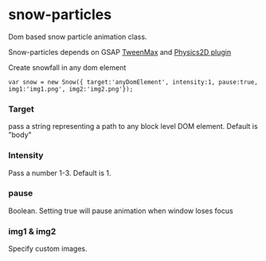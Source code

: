 # snow-particles

Dom based snow particle animation class. 

Snow-particles depends on GSAP [TweenMax](https://greensock.com/docs/TweenMax) and [Physics2D plugin](https://greensock.com/Physics2DPlugin)

Create snowfall in any dom element 

```
var snow = new Snow({ target:'anyDomElement', intensity:1, pause:true, img1:'img1.png', img2:'img2.png'});
```

### Target
pass a string representing a path to any block level DOM element. Default is "body"

### Intensity
Pass a number 1-3. Default is 1.

### pause 
Boolean. Setting true will pause animation when window loses focus

### img1 & img2
Specify custom images.
